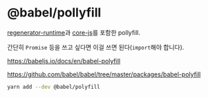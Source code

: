 # @babel/pollyfill

[regenerator-runtime](https://github.com/facebook/regenerator/tree/master/packages/regenerator-runtime)과 [core-js](https://github.com/zloirock/core-js)를 포함한 pollyfill.

간단히 `Promise` 등을 쓰고 싶다면 이걸 쓰면 된다(`import`해야 합니다).

<https://babeljs.io/docs/en/babel-polyfill>

<https://github.com/babel/babel/tree/master/packages/babel-polyfill>

```bash
yarn add --dev @babel/polyfill
```
